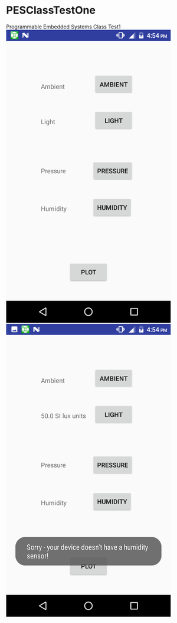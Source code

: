 # PESClassTestOne
Programmable Embedded Systems Class Test1
![Alt text](1.png?raw=true "Start of the app")
![Alt text](2.png?raw=true "While requested for sensor data")
